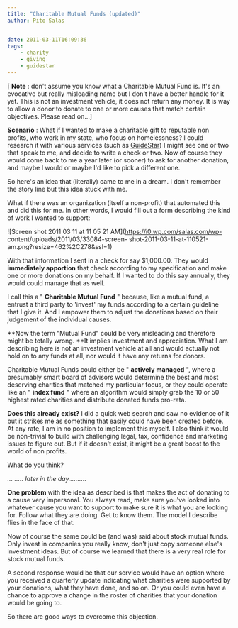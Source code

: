 ```yaml
---
title: "Charitable Mutual Funds (updated)"
author: Pito Salas


date: 2011-03-11T16:09:36
tags:
    - charity
    - giving
    - guidestar
---
```




[ **Note** : don't assume you know what a Charitable Mutual Fund is. It's an
evocative but really misleading name but I don't have a better handle for it
yet. This is not an investment vehicle, it does not return any money. It is
way to allow a donor to donate to one or more causes that match certain
objectives. Please read on…]

**Scenario** : What if I wanted to make a charitable gift to reputable non
profits, who work in my state, who focus on homelessness? I could research it
with various services (such as [GuideStar](<http://www2.guidestar.org/>)) I
might see one or two that speak to me, and decide to write a check or two. Now
of course they would come back to me a year later (or sooner) to ask for
another donation, and maybe I would or maybe I'd like to pick a different one.

So here's an idea that (literally) came to me in a dream. I don't remember the
story line but this idea stuck with me.

What if there was an organization (itself a non-profit) that automated this
and did this for me. In other words, I would fill out a form describing the
kind of work I wanted to support:

![Screen shot 2011 03 11 at 11 05 21 AM](https://i0.wp.com/salas.com/wp-
content/uploads/2011/03/33084-screen-
shot-2011-03-11-at-110521-am.png?resize=462%2C278&ssl=1)

With that information I sent in a check for say $1,000.00. They would
**immediately apportion** that check according to my specification and make
one or more donations on my behalf. If I wanted to do this say annually, they
would could manage that as well.

I call this a " **Charitable Mutual Fund** " because, like a mutual fund, a
entrust a third party to 'invest' my funds according to a certain guideline
that I give it. And I empower them to adjust the donations based on their
judgement of the individual causes.

**Now the term "Mutual Fund" could be very misleading and therefore might be
totally wrong. **It implies investment and appreciation. What I am describing
here is not an investment vehicle at all and would actually not hold on to any
funds at all, nor would it have any returns for donors.

Charitable Mutual Funds could either be " **actively managed** ", where a
presumably smart board of advisors would determine the best and most deserving
charities that matched my particular focus, or they could operate like an "
**index fund** " where an algorithm would simply grab the 10 or 50 highest
rated charities and distribute donated funds pro-rata.

**Does this already exist?** I did a quick web search and saw no evidence of
it but it strikes me as something that easily could have been created before.
At any rate, I am in no position to implement this myself. I also think it
would be non-trivial to build with challenging legal, tax, confidence and
marketing issues to figure out. But if it doesn't exist, it might be a great
boost to the world of non profits.

What do you think?

_… ….. later in the day………._

**One problem** with the idea as described is that makes the act of donating
to a cause very impersonal. You always read, make sure you've looked into
whatever cause you want to support to make sure it is what you are looking
for. Follow what they are doing. Get to know them. The model I describe flies
in the face of that.

Now of course the same could be (and was) said about stock mutual funds. Only
invest in companies you really know, don't just copy someone else's investment
ideas. But of course we learned that there is a very real role for stock
mutual funds.

A second response would be that our service would have an option where you
received a quarterly update indicating what charities were supported by your
donations, what they have done, and so on. Or you could even have a chance to
approve a change in the roster of charities that your donation would be going
to.

So there are good ways to overcome this objection.


